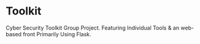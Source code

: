 # Toolkit
Cyber Security Toolkit Group Project. Featuring Individual Tools & an web-based front Primarily Using Flask. 
